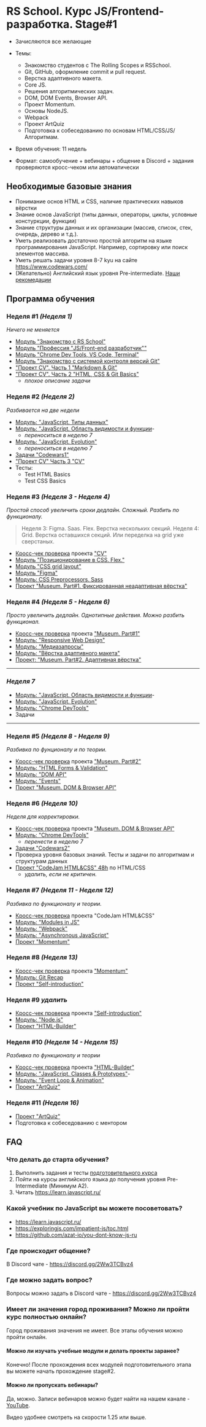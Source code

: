 # RS School. Курс JS/Frontend-разработка. Stage#1
- Зачисляются все желающие
- Темы:
    - Знакомство студентов с The Rolling Scopes и RSSchool.
    - Git, GitHub, оформление commit и pull request.
    - Верстка адаптивного макета.
    - Core JS.
    - Решения алгоритмических задач.
    - DOM, DOM Events, Browser API.
    - Проект Momentum.
    - Основы NodeJS.
    - Webpack
    - Проект ArtQuiz
    - Подготовка к собеседованию по основам HTML/CSS/JS/Алгоритмам.

- Время обучения: 11 недель
- Формат: самообучение + вебинары + общение в Discord + задания проверяются кросс-чеком или автоматически

## Необходимые базовые знания
- Понимание основ HTML и CSS, наличие практических навыков вёрстки
- Знание основ JavaScript (типы данных, операторы, циклы, условные констуркции, функции)
- Знание структуры данных и их организации (массив, список, стек, очередь, дерево и т.д.). 
- Уметь реализовать достаточно простой алгоритм на языке программирования JavaScript. Например, сортировку или поиск элементов массива.
- Уметь решать задачи уровня 8-7 kyu на сайте https://www.codewars.com/
- (Желательно) Английский язык уровня Pre-intermediate. [Наши рекомедации](https://github.com/rolling-scopes-school/tasks/blob/master/tasks/materials/english.md)

## Программа обучения
### Неделя #1 _(Неделя 1)_
_Ничего не меняется_
- [Модуль "Знакомство с RS School"](../stage0/modules/rs-school-intro/)
- [Модуль "Профессия \"JS/Front-end разработчик\""](../stage0/modules/js-fe-developer/)
- [Модуль "Chrome Dev Tools, VS Code, Terminal"](../stage0/modules/basic-tools/)
- [Модуль "Знакомство с системой контроля версий Git"](../stage0/modules/git/) 
- ["Проект CV". Часть 1 "Markdown & Git"](../tasks/cv/git-markdown.md)
- ["Проект CV". Часть 2 "HTML, CSS & Git Basics"](../tasks/cv/html-css-git.md)
    - _плохое описание задачи_

### Неделя #2 _(Неделя 2)_
_Разбивается на две недели_
- [Модуль: "JavaScript. Типы данных"](modules/js-basics/)
- [Модуль: "JavaScript. Область видимости и функции](modules/functions/)- 
    - _переноситься в неделю 7_
- [Модуль: "JavaScript. Evolution"](modules/js-evolution/)
    - _переноситься в неделю 7_
- [Задачи "Codewars1"](../tasks/codewars/Codewars1-2021Q3.md)
- ["Проект CV" Часть 3 "CV"](../tasks/cv/cv.md)
- Тесты:
    - Test HTML Basics	
    - Test CSS Basics

### Неделя #3 _(Неделя 3 - Неделя 4)_
_Простой способ увеличить сроки дедлайн._
_Сложный. Разбить по функционалу._
>Неделя 3: Figma. Saas. Flex. Верстка нескольких секций.
> Неделя 4: Grid. Верстка оставшихся секций. Или переделка на grid уже сверстаных.

- [Кросс-чек проверка](https://docs.rs.school/#/cross-check-flow) проекта ["CV"](../tasks/cv/cv.md) 
- [Модуль "Позиционирование в CSS. Flex."](../stage0/modules/css-positioning/)
- [Модуль "CSS grid layout"](modules/css-grid/)
- [Модуль "Figma"](../stage0/modules/figma/)
- [Модуль: CSS Preprocessors. Sass](modules/sass/)
- [Проект "Museum. Part#1. Фиксированная неадаптивная вёрстка"](../tasks/museum/museum-stage1.md)

### Неделя #4 _(Неделя 5 - Неделя 6)_
_Просто увеличить дедлайн. Однотипные действия.
Можно разбить функционал._
- [Кросс-чек проверка](https://docs.rs.school/#/cross-check-flow) проекта ["Museum. Part#1"](../tasks/museum/museum-stage1.md)
- [Модуль: "Responsive Web Design"](modules/responsive-web-design/)
- [Модуль: "Медиазапросы"](modules/media-queries/)
- [Модуль: "Вёрстка адаптивного макета"](modules/markup-livecoding/)
- [Проект: "Museum. Part#2. Адаптивная вёрстка"](../tasks/museum/museum-adaptive.md)

---

### _Неделя 7_
- [Модуль: "JavaScript. Область видимости и функции](modules/functions/)- 
- [Модуль: "JavaScript. Evolution"](modules/js-evolution/)
- [Модуль: "Chrome DevTools"](modules/chrome-devtools/)
- Задачи

---

### Неделя #5 _(Неделя 8 - Неделя 9)_
_Разбивка по фунционалу и по теории._
- [Кросс-чек проверка](https://docs.rs.school/#/cross-check-flow) проекта ["Museum. Part#2"](../tasks/museum/museum-adaptive.md)
- [Модуль: "HTML Forms & Validation"](modules/html-form/)
- [Модуль: "DOM API"](modules/dom-api/)
- [Модуль: "Events"](modules/events/)
- [Проект "Museum. DOM & Browser API"](../tasks/museum/museum-dom.md)

### Неделя #6 _(Неделя 10)_
_Неделя для корректировки._
- [Кросс-чек проверка](https://docs.rs.school/#/cross-check-flow) проекта ["Museum. DOM & Browser API"](../tasks/museum/museum-dom.md)
- [Модуль: "Chrome DevTools"](modules/chrome-devtools/)
    - _перенести в неделю 7_
- [Задачи "Codewars2"](../tasks/codewars/Codewars2-2021Q3.md)
- Проверка уровня базовых знаний. Тесты и задачи по алгоритмам и структурам данных
- [Проект "CodeJam HTML&CSS" 48h](https://docs.rs.school/#/rs-app-tasks?id=codejam) по HTML/CSS 
    - _удалить, если не критичен._

### Неделя #7 _(Неделя 11 - Неделя 12)_
_Разбивка по функционалу и теории._
- [Кросс-чек проверка](https://docs.rs.school/#/cross-check-flow) проекта "CodeJam HTML&CSS"
- [Модуль: "Modules in JS"](modules/modules-in-js/)
- [Модуль: "Webpack"](modules/webpack/)
- [Модуль: "Asynchronous JavaScript"](modules/async/)
- [Проект "Momentum"](../tasks/momentum/momentum-stage1.md)

### Неделя #8 _(Неделя 13)_
- [Кросс-чек проверка](https://docs.rs.school/#/cross-check-flow) проекта ["Momentum"](../tasks/momentum/momentum-stage1.md)
- [Модуль: Git Recap](modules/git-recap/)
- [Проект "Self-introduction"](modules/self-introduction/)

### Неделя #9 _удалить_
- [Кросс-чек проверка](https://docs.rs.school/#/cross-check-flow) проекта ["Self-introduction"](modules/self-introduction/)
- [Модуль: "Node.js"](modules/node-materials/)
- [Проект "HTML-Builder"](modules/html-builder/)


### Неделя #10 _(Неделя 14 - Неделя 15)_
_Разбивка по функционалу и теории_
- [Кросс-чек проверка](https://docs.rs.school/#/cross-check-flow) проекта ["HTML-Builder"](modules/html-builder/)
- [Модуль: "JavaScript. Classes & Prototypes"](modules/classes-prototypes/)- 
- [Модуль: "Event Loop & Animation"](modules/eventloop-animation/)
- [Проект "ArtQuiz"](../tasks/art-quiz/art-quiz.md)

### Неделя #11 _(Неделя 16)_
- [Проект "ArtQuiz"](../tasks/art-quiz/art-quiz.md)
- Подготовка к собеседованию с ментором

## FAQ
### Что делать до старта обучения? 
1. Выполнить задания и тесты [подготовительного курса](../stage0/)
2. Пойти на курсы английского языка до получения уровня Pre-Intermediate (Минимум A2).
3. Читать https://learn.javascript.ru/

### Какой учебник по JavaScript вы можете посоветовать?
- https://learn.javascript.ru/
- https://exploringjs.com/impatient-js/toc.html
- https://github.com/azat-io/you-dont-know-js-ru

### Где происходит общение?
В Discord чате - https://discord.gg/2Ww3TCBvz4

### Где можно задать вопрос?
Вопросы можно задать в Discord чате - https://discord.gg/2Ww3TCBvz4

### Имеет ли значения город проживания? Можно ли пройти курс полностью онлайн?
Город проживания значения не имеет. Все этапы обучения можно пройти онлайн.

#### Можно ли изучать учебные модули и делать проекты заранее?
Конечно! После прохождения всех модулей подготовительного этапа вы можете начать прохождение stage#2.

#### Можно ли пропускать вебинары?
Да, можно. Записи вебинаров можно будет найти на нашем канале - [YouTube](https://youtube.com/c/rollingscopesschool).  

Видео удобнее смотреть на скорости 1.25 или выше.

 



